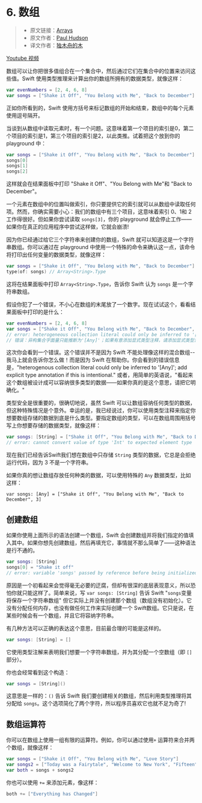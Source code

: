 # 6. 数组

> * 原文链接：[Arrays](https://www.hackingwithswift.com/read/0/6/arrays)
> * 原文作者：[Paul Hudson](https://www.hackingwithswift.com/about)
> * 译文作者：[独木舟的木](https://andy0570.com/)

[Youtube 视频](https://youtu.be/W0SQujtakwg)

数组可以让你把很多值组合在一个集合中，然后通过它们在集合中的位置来访问这些值。Swift 使用类型推理来计算出你的数组所拥有的数据类型，就像这样：

```swift
var evenNumbers = [2, 4, 6, 8]
var songs = ["Shake it Off", "You Belong with Me", "Back to December"]
```

正如你所看到的，Swift 使用方括号来标记数组的开始和结束，数组中的每个元素使用逗号隔开。

当谈到从数组中读取元素时，有一个问题。这意味着第一个项目的索引是0，第二个项目的索引是1，第三个项目的索引是2，以此类推。试着把这个放到你的 playground 中：

```swift
var songs = ["Shake it Off", "You Belong with Me", "Back to December"]
songs[0]
songs[1]
songs[2]
```

这样就会在结果面板中打印 "Shake it Off"、"You Belong with Me"和 "Back to December"。

一个元素在数组中的位置叫做索引，你只要提供它的索引就可以从数组中读取任何项。然而，你确实需要小心：我们的数组中有三个项目，这意味着索引 0、1和 2 工作得很好。但如果你尝试读取 `songs[3]`，你的 playground 就会停止工作——如果你在真正的应用程序中尝试这样做，它就会崩溃!

因为你已经通过给它三个字符串来创建你的数组，Swift 就可以知道这是一个字符串数组。你可以通过在 playground 中使用一个特殊的命令来确认这一点，该命令将打印出任何变量的数据类型，就像这样：

```swift
var songs = ["Shake it Off", "You Belong with Me", "Back to December"]
type(of: songs) // Array<String>.Type
```

这将在结果面板中打印 `Array<String>.Type`，告诉你 Swift 认为 `songs` 是一个字符串数组。

假设你犯了一个错误，不小心在数组的末尾放了一个数字。现在试试这个，看看结果面板中打印的是什么：

```swift
var evenNumbers = [2, 4, 6, 8]
var songs = ["Shake it Off", "You Belong with Me", "Back to December", 3]
// error: heterogeneous collection literal could only be inferred to '[Any]'; add explicit type annotation if this is intentional
// 错误：异构集合字面量只能推断为'[Any]'；如果有意添加显式类型注释，请添加显式类型注释。
```

这次你会看到一个错误。这个错误并不是因为 Swift 不能处理像这样的混合数组--我马上就会告诉你怎么做！而是因为 Swift 在帮助你。你会看到的错误信息是，"heterogenous collection literal could only be inferred to '[Any]'; add explicit type annotation if this is intentional." 或者，用简单的英语说，"看起来这个数组被设计成可以容纳很多类型的数据——如果你真的是这个意思，请把它明确化。"

类型安全是很重要的，很确切地说，虽然 Swift 可以让数组容纳任何类型的数据，但这种特殊情况是个意外。幸运的是，我已经说过，你可以使用类型注释来指定你想要数组存储的数据到底是什么类型。要指定数组的类型，可以在数组周围用括号写上你想要存储的数据类型，就像这样：

```swift
var songs: [String] = ["Shake it Off", "You Belong with Me", "Back to December", 3]
// error: cannot convert value of type 'Int' to expected element type 'String'
```

现在我们已经告诉Swift我们想在数组中只存储 `String` 类型的数据，它总是会拒绝运行代码，因为 3 不是一个字符串。

如果你真的想让数组存放任何种类的数据，可以使用特殊的 `Any` 数据类型，比如这样：

```sw
var songs: [Any] = ["Shake it Off", "You Belong with Me", "Back to December", 3]
```



## 创建数组

如果你使用上面所示的语法创建一个数组，Swift 会创建数组并将我们指定的值填入其中。如果你想先创建数组，然后再填充它，事情就不那么简单了——这种语法是行不通的。

```swift
var songs: [String]
songs[0] = "Shake it off"
// error: variable 'songs' passed by reference before being initialized
```

原因是一个初看起来会觉得毫无必要的迂腐，但却有很深的底层表现意义，所以恐怕你就只能这样了。简单来说，写 `var songs: [String]` 告诉 Swift "`songs`变量将保存一个字符串数组" 但它实际上并没有创建那个数组（数组没有初始化）。它没有分配任何内存，也没有做任何工作来实际创建一个 Swift数组。它只是说，在某些时候会有一个数组，并且它将容纳字符串。

有几种方法可以正确的表达这个意思，目前最合理的可能是这样的。

```swift
var songs: [String] = []
```

它使用类型注解来表明我们想要一个字符串数组，并为其分配一个空数组（即 `[]` 部分）。

你也会经常看到这个构造：

```swift
var songs = [String]()
```

这意思是一样的：`()` 告诉 Swift 我们要创建相关的数组，然后利用类型推理将其分配给 `songs`。这个选项简化了两个字符，所以程序员喜欢它也就不足为奇了!



## 数组运算符

你可以在数组上使用一组有限的运算符。例如，你可以通过使用`+` 运算符来合并两个数组，就像这样：

```swift
var songs = ["Shake it Off", "You Belong with Me", "Love Story"]
var songs2 = ["Today was a Fairytale", "Welcome to New York", "Fifteen"]
var both = songs + songs2
```

你也可以使用 `+=` 来添加元素，像这样：

```swift
both += ["Everything has Changed"]
```

